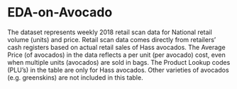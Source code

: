# EDA-on-Avocado
The dataset represents weekly 2018 retail scan data for National retail volume (units) and price. Retail scan data comes directly from retailers’ cash registers based on actual retail sales of Hass avocados. The Average Price (of avocados) in the data reflects a per unit (per avocado) cost, even when multiple units (avocados) are sold in bags. The Product Lookup codes (PLU’s) in the table are only for Hass avocados. Other varieties of avocados (e.g. greenskins) are not included in this table.
